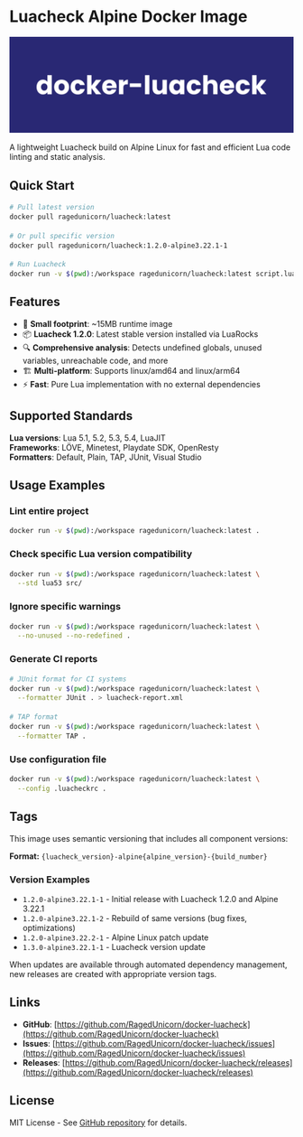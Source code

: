 # Luacheck Alpine Docker Image

![Docker Luacheck](https://raw.githubusercontent.com/RagedUnicorn/docker-luacheck/master/docs/docker_luacheck.png)

A lightweight Luacheck build on Alpine Linux for fast and efficient Lua code linting and static analysis.

## Quick Start

```bash
# Pull latest version
docker pull ragedunicorn/luacheck:latest

# Or pull specific version
docker pull ragedunicorn/luacheck:1.2.0-alpine3.22.1-1

# Run Luacheck
docker run -v $(pwd):/workspace ragedunicorn/luacheck:latest script.lua
```

## Features

- 🚀 **Small footprint**: ~15MB runtime image
- 📦 **Luacheck 1.2.0**: Latest stable version installed via LuaRocks
- 🔍 **Comprehensive analysis**: Detects undefined globals, unused variables, unreachable code, and more
- 🏗️ **Multi-platform**: Supports linux/amd64 and linux/arm64
- ⚡ **Fast**: Pure Lua implementation with no external dependencies

## Supported Standards

**Lua versions**: Lua 5.1, 5.2, 5.3, 5.4, LuaJIT  
**Frameworks**: LÖVE, Minetest, Playdate SDK, OpenResty  
**Formatters**: Default, Plain, TAP, JUnit, Visual Studio

## Usage Examples

### Lint entire project

```bash
docker run -v $(pwd):/workspace ragedunicorn/luacheck:latest .
```

### Check specific Lua version compatibility

```bash
docker run -v $(pwd):/workspace ragedunicorn/luacheck:latest \
  --std lua53 src/
```

### Ignore specific warnings

```bash
docker run -v $(pwd):/workspace ragedunicorn/luacheck:latest \
  --no-unused --no-redefined .
```

### Generate CI reports

```bash
# JUnit format for CI systems
docker run -v $(pwd):/workspace ragedunicorn/luacheck:latest \
  --formatter JUnit . > luacheck-report.xml

# TAP format
docker run -v $(pwd):/workspace ragedunicorn/luacheck:latest \
  --formatter TAP .
```

### Use configuration file

```bash
docker run -v $(pwd):/workspace ragedunicorn/luacheck:latest \
  --config .luacheckrc .
```

## Tags

This image uses semantic versioning that includes all component versions:

**Format:** `{luacheck_version}-alpine{alpine_version}-{build_number}`

### Version Examples

- `1.2.0-alpine3.22.1-1` - Initial release with Luacheck 1.2.0 and Alpine 3.22.1
- `1.2.0-alpine3.22.1-2` - Rebuild of same versions (bug fixes, optimizations)
- `1.2.0-alpine3.22.2-1` - Alpine Linux patch update
- `1.3.0-alpine3.22.1-1` - Luacheck version update

When updates are available through automated dependency management, new releases are created with appropriate version tags.

## Links

- **GitHub**: [https://github.com/RagedUnicorn/docker-luacheck](https://github.com/RagedUnicorn/docker-luacheck)
- **Issues**: [https://github.com/RagedUnicorn/docker-luacheck/issues](https://github.com/RagedUnicorn/docker-luacheck/issues)
- **Releases**: [https://github.com/RagedUnicorn/docker-luacheck/releases](https://github.com/RagedUnicorn/docker-luacheck/releases)

## License

MIT License - See [GitHub repository](https://github.com/RagedUnicorn/docker-luacheck) for details.

